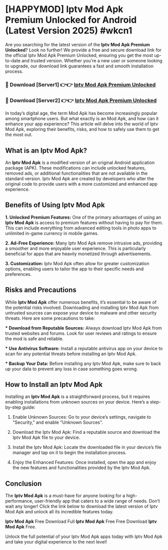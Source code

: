 # [HAPPYMOD] Iptv Mod Apk Premium Unlocked for Android (Latest Version 2025) #wkcn1

Are you searching for the latest version of the <strong>Iptv Mod Apk Premium Unlocked</strong>? Look no further! We provide a free and secure download link for the official Iptv Mod Apk Premium Unlocked, ensuring you get the most up-to-date and trusted version. Whether you're a new user or someone looking to upgrade, our download link guarantees a fast and smooth installation process.


<h3>🔴 Download [Server1] 👉👉 <a href="https://appsnew.pages.dev?q=Iptv+Mod+Apk">Iptv Mod Apk Premium Unlocked</a></h3>

<h3>🔴 Download [Server2] 👉👉 <a href="https://appsnew.pages.dev?q=Iptv+Mod+Apk">Iptv Mod Apk Premium Unlocked</a></h3>


In today’s digital age, the term Mod Apk has become increasingly popular among smartphone users. But what exactly is an Mod Apk, and how can it enhance your app experience? This article will delve into the world of Iptv Mod Apk, exploring their benefits, risks, and how to safely use them to get the most out.


<h2>What is an Iptv Mod Apk?</h2>

An <strong>Iptv Mod Apk</strong> is a modified version of an original Android application package (APK). These modifications can include unlocked features, removed ads, or additional functionalities that are not available in the standard version. Iptv Mod Apk are created by developers who alter the original code to provide users with a more customized and enhanced app experience.


<h2>Benefits of Using Iptv Mod Apk</h2>

<strong> 1. Unlocked Premium Features:</strong> One of the primary advantages of using an <strong>Iptv Mod Apk</strong> is access to premium features without having to pay for them. This can include everything from advanced editing tools in photo apps to unlimited in-game currency in mobile games.

<strong> 2. Ad-Free Experience:</strong> Many Iptv Mod Apk remove intrusive ads, providing a smoother and more enjoyable user experience. This is particularly beneficial for apps that are heavily monetized through advertisements.

<strong> 3. Customization:</strong> Iptv Mod Apk often allow for greater customization options, enabling users to tailor the app to their specific needs and preferences.


<h2>Risks and Precautions</h2>

While <strong>Iptv Mod Apk</strong> offer numerous benefits, it’s essential to be aware of the potential risks involved. Downloading and installing Iptv Mod Apk from untrusted sources can expose your device to malware and other security threats. Here are some precautions to take:

<strong> * Download from Reputable Sources:</strong> Always download Iptv Mod Apk from trusted websites and forums. Look for user reviews and ratings to ensure the mod is safe and reliable.

<strong> * Use Antivirus Software:</strong> Install a reputable antivirus app on your device to scan for any potential threats before installing an Iptv Mod Apk.

<strong> * Backup Your Data:</strong> Before installing any Iptv Mod Apk, make sure to back up your data to prevent any loss in case something goes wrong.


<h2>How to Install an Iptv Mod Apk</h2>

Installing an <strong>Iptv Mod Apk</strong> is a straightforward process, but it requires enabling installations from unknown sources on your device. Here’s a step-by-step guide:

 1. Enable Unknown Sources: Go to your device’s settings, navigate to "Security," and enable "Unknown Sources".

 2. Download the Iptv Mod Apk: Find a reputable source and download the Iptv Mod Apk file to your device.

 3. Install the Iptv Mod Apk: Locate the downloaded file in your device’s file manager and tap on it to begin the installation process.

 4. Enjoy the Enhanced Features: Once installed, open the app and enjoy the new features and functionalities provided by the Iptv Mod Apk.


<h2><strong>Conclusion</strong></h2>

The <strong>Iptv Mod Apk</strong> is a must-have for anyone looking for a high-performance, user-friendly app that caters to a wide range of needs. Don’t wait any longer! Click the link below to download the latest version of Iptv Mod Apk and unlock all its incredible features today.

<strong>Iptv Mod Apk</strong> Free Download Full <strong>Iptv Mod Apk</strong> Free Free Download <strong>Iptv Mod Apk</strong> Free.

Unlock the full potential of your Iptv Mod Apk apps today with Iptv Mod Apk and take your digital experience to the next level!
